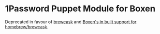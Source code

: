 # 1Password Puppet Module for Boxen

Deprecated in favour of [brewcask][1] and [Boxen's in built support for
homebrew/brewcask][2].

[1]: https://caskroom.github.io/
[2]: https://github.com/boxen/puppet-boxen/blob/master/manifests/personal.pp#L14-L17
